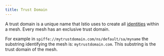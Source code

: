```yaml
---
title: Trust Domain
---
```


A trust domain is a unique name that Istio uses to create all
[identities](/docs/reference/glossary/#identity) within a mesh. Every mesh has
an exclusive trust domain.

For example in `spiffe://mytrustdomain.com/ns/default/sa/myname` the substring
identifying the mesh is: `mytrustdomain.com`. This substring is the trust
domain of the mesh.
